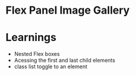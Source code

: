# Flex Panel Image Gallery

# Learnings

- Nested Flex boxes
- Acessing the first and last child elements
- class list toggle to an element
